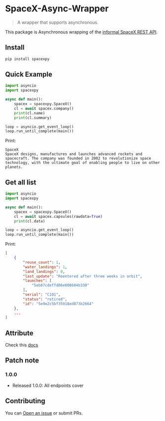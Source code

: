# SpaceX-Async-Wrapper

> A wrapper that supports asynchronous.

This package is Asynchronous wrapping of the [informal SpaceX REST API](https://github.com/r-spacex/SpaceX-API).

## Install

```sh
pip install spacexpy
```

## Quick Example

```py
import asyncio
import spacexpy

async def main():
    spacex = spacexpy.SpaceX()
    cl = await spacex.company()
    print(cl.name)
    print(cl.summary)

loop = asyncio.get_event_loop()
loop.run_until_complete(main())
```
Print:
```
SpaceX
SpaceX designs, manufactures and launches advanced rockets and spacecraft. The company was founded in 2002 to revolutionize space technology, with the ultimate goal of enabling people to live on other planets.
```

## Get all list
```py
import asyncio
import spacexpy

async def main():
    spacex = spacexpy.SpaceX()
    cl = await spacex.capsules(rawdata=True)
    print(cl.data)

loop = asyncio.get_event_loop()
loop.run_until_complete(main())
```
Print:
```json
[
    {
        "reuse_count": 1,
        "water_landings": 1,
        "land_landings": 0,
        "last_update": "Reentered after three weeks in orbit",
        "launches": [
            "5eb87cdeffd86e000604b330"
        ],
        "serial": "C101",
        "status": "retired",
        "id": "5e9e2c5bf35918ed873b2664"
    },
    ...
]
```
## Attribute

Check this [docs](https://github.com/r-spacex/SpaceX-API/blob/master/docs/v4/README.md)

## Patch note

### 1.0.0

* Released 1.0.0: All endpoints cover


## Contributing

You can [Open an issue](https://github.com/SaidBySolo/SpaceX-SimpleWrapper/issues) or submit PRs.
